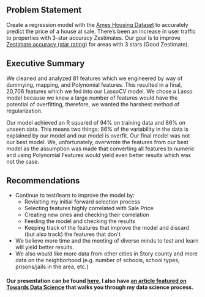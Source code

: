 Problem Statement
----
Create a regression model with the [Ames Housing Dataset](http://jse.amstat.org/v19n3/decock/DataDocumentation.txt) to accurately predict the price of a house at sale. There’s been an increase in user traffic to properties with 3-star accuracy Zestimates. Our goal is to improve [Zestimate accuracy (star rating)](https://www.zillow.com/howto/DataCoverageZestimateAccuracyIA.htm) for areas with 3 stars (Good Zestimate).


## Executive Summary
We cleaned and analyzed 81 features which we engineered by way of dummying, mapping, and Polynomial features. This resulted in a final, 20,706 features which we fed into our LassoCV model. We chose a Lasso model because we knew a large number of features would have the potential of overfitting, therefore, we wanted the harshest method of regularization. 

Our model achieved an R squared of 94% on training data and 86% on unseen data. This means two things: 86% of the variability in the data is explained by our model and our model is overfit. Our final model was not our best model. We, unfortunately, overwrote the features from our best model as the assumption was made that converting all features to numeric and using Polynomial Features would yield even better results which was not the case.

## Recommendations
* Continue to test/learn to improve the model by:
   * Revisiting my initial forward selection process
   * Selecting features highly correlated with Sale Price
   * Creating new ones and checking their correlation
   * Feeding the model and checking the results
   * Keeping track of the features that improve the model and discard (but also track) the features that don't
* We believe more time and the meeting of diverse minds to test and learn will yield better results.
* We also would like more data from other cities in Story county and more data on the neighborhood (e.g. number of schools, school types, prisons/jails in the area, etc.)
   
#### Our presentation can be found [here.](https://docs.google.com/presentation/d/18HFR4V_COfimNcqGskrFQk7IxSU8_tn7iLrRXwrEkTg/edit#slide=id.g49c05edb3f_1_97) I also have [an article featured on Towards Data Science](https://towardsdatascience.com/using-machine-learning-to-predict-home-prices-d5d534e42d38) that walks you through my data science process.
